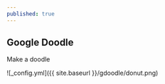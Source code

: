 ```yaml
---
published: true
---
```



## **Google Doodle**

Make a doodle


![_config.yml]({{ site.baseurl }}/gdoodle/donut.png)


